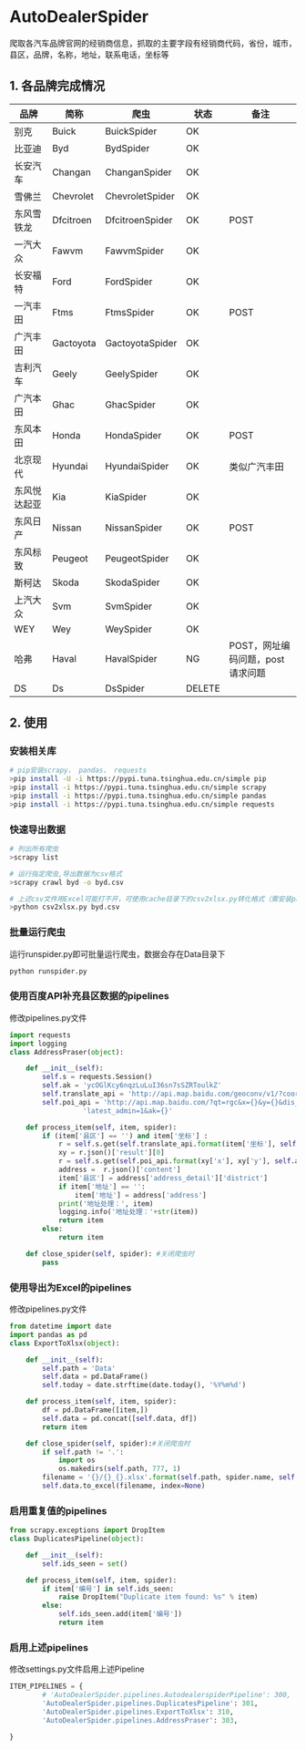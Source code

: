 # AutoDealerSpider
爬取各汽车品牌官网的经销商信息，抓取的主要字段有经销商代码，省份，城市，县区，品牌，名称，地址，联系电话，坐标等


## 1. 各品牌完成情况

 | 品牌 | 简称 | 爬虫 | 状态 | 备注 |
| --------   | -----  | ---- |--------   | -----  | 
| 别克 | Buick | BuickSpider | OK |  |
| 比亚迪 | Byd | BydSpider | OK |  |
| 长安汽车 | Changan | ChanganSpider | OK |  |
| 雪佛兰 | Chevrolet | ChevroletSpider | OK |  |
| 东风雪铁龙 | Dfcitroen | DfcitroenSpider | OK | POST |
| 一汽大众 | Fawvm | FawvmSpider | OK |  |
| 长安福特 | Ford | FordSpider | OK |  |
| 一汽丰田 | Ftms | FtmsSpider | OK | POST |
| 广汽丰田 | Gactoyota | GactoyotaSpider | OK |  |
| 吉利汽车 | Geely | GeelySpider | OK |  |
| 广汽本田 | Ghac | GhacSpider | OK |  |
| 东风本田 | Honda | HondaSpider | OK | POST |
| 北京现代 | Hyundai | HyundaiSpider | OK | 类似广汽丰田 |
| 东风悦达起亚 | Kia | KiaSpider | OK |  |
| 东风日产 | Nissan | NissanSpider | OK | POST |
| 东风标致 | Peugeot | PeugeotSpider | OK |  |
| 斯柯达 | Skoda | SkodaSpider | OK |  |
| 上汽大众 | Svm | SvmSpider | OK |  |
| WEY | Wey | WeySpider | OK |  |
| 哈弗 | Haval | HavalSpider | NG | POST，网址编码问题，post请求问题 |
| DS | Ds | DsSpider | DELETE |  |


## 2. 使用

### 安装相关库
```bash
# pip安装scrapy， pandas， requests
>pip install -U -i https://pypi.tuna.tsinghua.edu.cn/simple pip
>pip install -i https://pypi.tuna.tsinghua.edu.cn/simple scrapy  
>pip install -i https://pypi.tuna.tsinghua.edu.cn/simple pandas
>pip install -i https://pypi.tuna.tsinghua.edu.cn/simple requests  

```

### 快速导出数据
```bash
# 列出所有爬虫
>scrapy list

# 运行指定爬虫,导出数据为csv格式
>scrapy crawl byd -o byd.csv

# 上述csv文件用Excel可能打不开，可使用cache目录下的csv2xlsx.py转化格式（需安装pandas库）
>python csv2xlsx.py byd.csv

```
### 批量运行爬虫
运行runspider.py即可批量运行爬虫，数据会存在Data目录下
```bash
python runspider.py
```

### 使用百度API补充县区数据的pipelines

修改pipelines.py文件
```python
import requests
import logging
class AddressPraser(object):

    def __init__(self):
        self.s = requests.Session()
        self.ak = 'ycOGlKcy6nqzLuLuI36sn7sSZRToulkZ'
        self.translate_api = 'http://api.map.baidu.com/geoconv/v1/?coords={}&from=5&to=6&ak={}'
        self.poi_api = 'http://api.map.baidu.com/?qt=rgc&x={}&y={}&dis_poi=100&poi_num=10&' \
                  'latest_admin=1&ak={}'

    def process_item(self, item, spider):
        if (item['县区'] == '') and item['坐标'] :
            r = self.s.get(self.translate_api.format(item['坐标'], self.ak),)
            xy = r.json()['result'][0]
            r = self.s.get(self.poi_api.format(xy['x'], xy['y'], self.ak),)
            address =  r.json()['content']
            item['县区'] = address['address_detail']['district']
            if item['地址'] == '':
                item['地址'] = address['address']
            print('地址处理：', item)
            logging.info('地址处理：'+str(item))
            return item
        else:
            return item

    def close_spider(self, spider): #关闭爬虫时
        pass
```

### 使用导出为Excel的pipelines

修改pipelines.py文件
```python
from datetime import date
import pandas as pd
class ExportToXlsx(object):

    def __init__(self):
        self.path = 'Data'
        self.data = pd.DataFrame()
        self.today = date.strftime(date.today(), '%Y%m%d')

    def process_item(self, item, spider):
        df = pd.DataFrame([item,])
        self.data = pd.concat([self.data, df])
        return item

    def close_spider(self, spider):#关闭爬虫时
        if self.path != '.':
            import os
            os.makedirs(self.path, 777, 1)
        filename = '{}/{}_{}.xlsx'.format(self.path, spider.name, self.today )
        self.data.to_excel(filename, index=None)
```

### 启用重复值的pipelines
```python
from scrapy.exceptions import DropItem
class DuplicatesPipeline(object):

    def __init__(self):
        self.ids_seen = set()

    def process_item(self, item, spider):
        if item['编号'] in self.ids_seen:
            raise DropItem("Duplicate item found: %s" % item)
        else:
            self.ids_seen.add(item['编号'])
            return item
```
### 启用上述pipelines

修改settings.py文件启用上述Pipeline
```python
ITEM_PIPELINES = {
        # 'AutoDealerSpider.pipelines.AutodealerspiderPipeline': 300,
        'AutoDealerSpider.pipelines.DuplicatesPipeline': 301,
        'AutoDealerSpider.pipelines.ExportToXlsx': 310,
        'AutoDealerSpider.pipelines.AddressPraser': 303,

}
```
